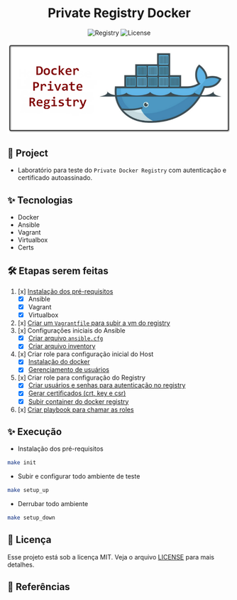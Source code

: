<h1 align="center"> Private Registry Docker </h1>

<p align="center">
  <img alt="Registry" src="https://img.shields.io/static/v1?label=Registry&message=Docker&color=8257E5&labelColor=000000"  />
  <img alt="License" src="https://img.shields.io/static/v1?label=license&message=MIT&color=49AA26&labelColor=000000">
</p>

<p align="center">
  <img alt="Prometheues" src="images/docker-private-registry.png">
</p>

## 🌱 Project

- Laboratório para teste do `Private Docker Registry` com autenticação e certificado autoassinado.

## ✨ Tecnologias

- Docker
- Ansible
- Vagrant
- Virtualbox
- Certs

## 🛠️ Etapas serem feitas

1. [x] [Instalação dos pré-requisitos](./requirements.txt)
    - [x] Ansible
    - [x] Vagrant
    - [x] Virtualbox
2. [x] [Criar um `Vagrantfile` para subir a vm do registry](./Vagrantfile)
3. [x] Configurações iniciais do Ansible
    - [x] [Criar arquivo `ansible.cfg`](./ansible.cfg)
    - [x] [Criar arquivo inventory](./inventory/virtualbox.yml)
4. [x] Criar role para configuração inicial do Host
    - [x] [Instalação do docker](./roles/configure_docker/tasks/main.yml)
    - [x] [Gerenciamento de usuários](./roles/configure_docker/tasks/main.yml)
5. [x] Criar role para configuração do Registry
    - [x] [Criar usuários e senhas para autenticação no registry](./roles/configure_registry/defaults/main.yml)
    - [x] [Gerar certificados (crt, key e csr)](./roles/configure_registry/tasks/certificates.yml)
    - [x] [Subir container do docker registry](./roles/configure_registry/tasks/registry.yml)
6. [x] [Criar playbook para chamar as roles](./site.yml)

## ✨ Execução

- Instalação dos pré-requisitos
```bash
make init
```

- Subir e configurar todo ambiente de teste
```bash
make setup_up
```

- Derrubar todo ambiente
```bash
make setup_down
```

## 📄 Licença
Esse projeto está sob a licença MIT. Veja o arquivo [LICENSE](LICENSE) para mais detalhes.

## 🙇 Referências